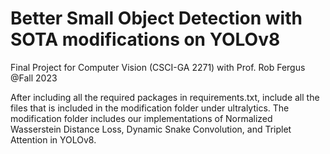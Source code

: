# Better Small Object Detection with SOTA modifications on YOLOv8
Final Project for Computer Vision (CSCI-GA 2271) with Prof. Rob Fergus @Fall 2023



After including all the required packages in requirements.txt, include all the files that is included in the modification folder under ultralytics. The modification folder includes our implementations of Normalized Wasserstein Distance Loss, Dynamic Snake Convolution, and Triplet Attention in YOLOv8. 
